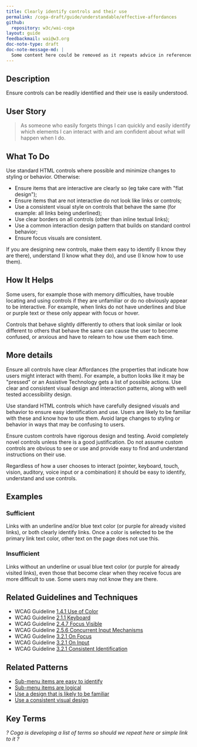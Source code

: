 ```yaml
---
title: Clearly identify controls and their use
permalink: /coga-draft/guide/understandable/effective-affordances
github:
  repository: w3c/wai-coga
layout: guide
feedbackmail: wai@w3.org
doc-note-type: draft
doc-note-message-md: |
  Some content here could be removed as it repeats advice in referenced guidelines.
---
```


## Description

Ensure controls can be readily identified and their use is easily understood.

## User Story

<blockquote class="pull">As someone who easily forgets things I can quickly and easily identify which elements I can interact with and am confident about what will happen when I do.</blockquote>

## What To Do

Use standard HTML controls where possible and minimize changes to styling or behavior. Otherwise:

- Ensure items that are interactive are clearly so (eg take care with "flat design");
- Ensure items that are not interactive do not look like links or controls;
- Use a consistent visual style on controls that behave the same (for example: all links being underlined);
- Use clear borders on all controls (other than inline textual links);
- Use a common interaction design pattern that builds on standard control behavior;
- Ensure focus visuals are consistent.

If you are designing new controls, make them easy to identify (I know they are there), understand (I know what they do), and use (I know how to use them).

## How It Helps

Some users, for example those with memory difficulties, have trouble locating and using controls if they are unfamiliar or do no obviously appear to be interactive. For example, when links do not have underlines and blue or purple text or these only appear with focus or hover.

Controls that behave slightly differently to others that look similar or look different to others that behave the same can cause the user to become confused, or anxious and have to relearn to how use them each time.

## More details

Ensure all controls have clear Affordances (the properties that indicate how users might interact with them). For example, a button looks like it may be "pressed" or an Assistive Technology gets a list of possible actions. Use clear and consistent visual design and interaction patterns, along with well tested accessibility design.

Use standard HTML controls which have carefully designed visuals and behavior to ensure easy identification and use. Users are likely to be familiar with these and know how to use them. Avoid large changes to styling or behavior in ways that may be confusing to users.

Ensure custom controls have rigorous design and testing. Avoid completely novel controls unless there is a good justification. Do not assume custom controls are obvious to see or use and provide easy to find and understand instructions on their use.

Regardless of how a user chooses to interact (pointer, keyboard, touch, vision, auditory, voice input or a combination) it should be easy to identify, understand and use controls.

## Examples

### Sufficient

Links with an underline and/or blue text color (or purple for already visited links), or both clearly identify links. Once a color is selected to be the primary link text color, other text on the page does not use this.

### Insufficient

Links without an underline or usual blue text color (or purple for already visited links), even those that become clear when they receive focus are more difficult to use. Some users may not know they are there.

## Related Guidelines and Techniques

- WCAG Guideline [1.4.1 Use of Color](https://www.w3.org/WAI/WCAG21/quickref/#use-of-color)
- WCAG Guideline [2.1.1 Keyboard](https://www.w3.org/WAI/WCAG21/quickref/#keyboard)
- WCAG Guideline [2.4.7 Focus Visible](https://www.w3.org/WAI/WCAG21/quickref/#focus-visible)
- WCAG Guideline [2.5.6 Concurrent Input Mechanisms](https://www.w3.org/WAI/WCAG21/quickref/#concurrent-input-mechanisms)
- WCAG Guideline [3.2.1 On Focus](https://www.w3.org/WAI/WCAG21/quickref/#on-focus)
- WCAG Guideline [3.2.1 On Input](https://www.w3.org/WAI/WCAG21/quickref/#on-input)
- WCAG Guideline [3.2.1 Consistent Identification](https://www.w3.org/WAI/WCAG21/quickref/#consistent-identification)

## Related Patterns

- [Sub-menu items are easy to identify](./findable-controls)
- [Sub-menu items are logical](./menu-structure)
- [Use a design that is likely to be familiar](./familiar-design)
- [Use a consistent visual design](./internally-consistent)

## Key Terms

_? Coga is developing a list of terms so should we repeat here or simple link to it ?_
